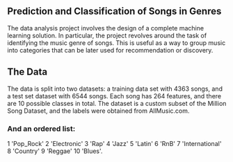 ## Prediction and Classification of Songs in Genres 
The data analysis project involves the design of a complete machine learning solution. In
particular, the project revolves around the task of identifying the music genre of songs. This
is useful as a way to group music into categories that can be later used for recommendation
or discovery. 

## The Data 
The data is split into two datasets: a training data set with 4363 songs, and a test set dataset
with 6544 songs. Each song has 264 features, and there are 10 possible classes in total.
The dataset is a custom subset of the Million Song Dataset, and the labels were obtained
from AllMusic.com. 

### And an ordered list:

1 'Pop_Rock'
2 'Electronic'
3 'Rap'
4 'Jazz'
5 'Latin'
6 'RnB'
7 'International'
8 'Country'
9 'Reggae'
10 'Blues'. 
